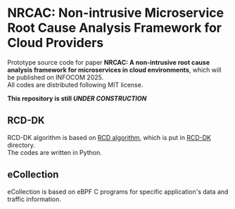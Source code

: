 # NRCAC: Non-intrusive Microservice Root Cause Analysis Framework for Cloud Providers

Prototype source code for paper **NRCAC: A non-intrusive root cause analysis framework for microservices in cloud environments**, which will be published on INFOCOM 2025.  
All codes are distributed following MIT license.

**This repository is still *UNDER CONSTRUCTION***

## RCD-DK

RCD-DK algorithm is based on [RCD algorithm](https://github.com/azamikram/rcd/tree/master), which is put in [RCD-DK](RCD-DK) directory.  
The codes are written in Python.

## eCollection

eCollection is based on eBPF C programs for specific application's data and traffic information.



